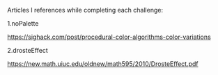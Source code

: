 Articles I references while completing each challenge:

1.noPalette

https://sighack.com/post/procedural-color-algorithms-color-variations

2.drosteEffect

https://new.math.uiuc.edu/oldnew/math595/2010/DrosteEffect.pdf
